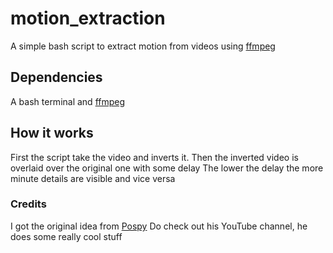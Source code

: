 # motion_extraction
A simple bash script to extract motion from videos using [ffmpeg](https://github.com/FFmpeg/FFmpeg)

## Dependencies
A bash terminal and [ffmpeg](https://github.com/FFmpeg/FFmpeg)

## How it works
First the script take the video and inverts it.
Then the inverted video is overlaid over the original one with some delay
The lower the delay the more minute details are visible and vice versa

### Credits
I got the original idea from [Pospy](https://www.youtube.com/watch?v=NSS6yAMZF78&t=234s)
Do check out his YouTube channel, he does some really cool stuff
